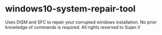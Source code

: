 # windows10-system-repair-tool
Uses DISM and SFC to repair your corrupted windows installation. No prior knowledge of commands is required.
All rights reserved to Sujan.V
